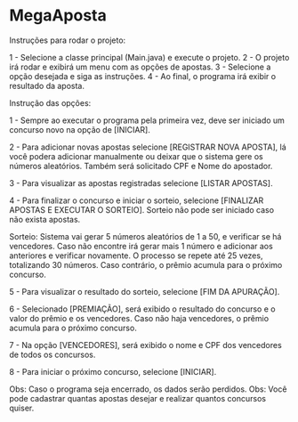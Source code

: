 # MegaAposta 

Instruções para rodar o projeto: 

1 - Selecione a classe principal (Main.java) e execute o projeto. 
2 - O projeto irá rodar e exibirá um menu com as opções de apostas. 
3 - Selecione a opção desejada e siga as instruções.
4 - Ao final, o programa irá exibir o resultado da aposta.

Instrução das opções:  

1 - Sempre ao executar o programa pela primeira vez, deve ser iniciado um concurso novo na opção de [INICIAR].

2 - Para adicionar novas apostas selecione [REGISTRAR NOVA APOSTA], lá você podera adicionar manualmente 
ou deixar que o sistema gere os números aleatórios. Também será solicitado CPF e Nome do apostador. 

3 - Para visualizar as apostas registradas selecione [LISTAR APOSTAS]. 

4 - Para finalizar o concurso e iniciar o sorteio, selecione [FINALIZAR APOSTAS E EXECUTAR O SORTEIO]. 
Sorteio não pode ser iniciado caso não exista apostas.

Sorteio: Sistema vai gerar 5 números aleatórios de 1 a 50, e verificar se há vencedores. 
Caso não encontre irá gerar mais 1 número e adicionar aos anteriores e verificar novamente.
O processo se repete até 25 vezes, totalizando 30 números. Caso contrário, o prêmio acumula para o próximo concurso.

5 - Para visualizar o resultado do sorteio, selecione [FIM DA APURAÇÃO].  

6 - Selecionado [PREMIAÇÃO], será exibido o resultado do concurso e o valor do prêmio e os vencedores. 
Caso não haja vencedores, o prêmio acumula para o próximo concurso. 

7 - Na opção [VENCEDORES], será exibido o nome e CPF dos vencedores de todos os concursos.  

8 - Para iniciar o próximo concurso, selecione [INICIAR].


Obs: Caso o programa seja encerrado, os dados serão perdidos. 
Obs: Você pode cadastrar quantas apostas desejar e realizar quantos concursos quiser.




